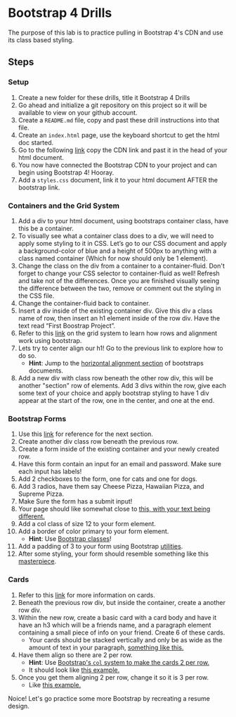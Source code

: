 # Bootstrap 4 Drills

The purpose of this lab is to practice pulling in Bootstrap 4's CDN and use its class based styling.

## Steps

### Setup

1. Create a new folder for these drills, title it Bootstrap 4 Drills
2. Go ahead and initialize a git repository on this project so it will be available to view on your github account.
3. Create a `README.md` file, copy and past these drill instructions into that file.
4. Create an `index.html` page, use the keyboard shortcut to get the html doc started.
5. Go to the following [link](https://getbootstrap.com/docs/4.0/getting-started/introduction/) copy the CDN link and past it in the head of your html document.
6. You now have connected the Bootstrap CDN to your project and can begin using Bootstrap 4! Hooray.
7. Add a `styles.css` document, link it to your html document AFTER the bootstrap link.

### Containers and the Grid System

1. Add a div to your html document, using bootstraps container class, have this be a container.
2. To visually see what a container class does to a div, we will need to apply some styling to it in CSS. Let’s go to our CSS document and apply a background-color of blue and a height of 500px to anything with a class named container (Which for now should only be 1 element).
3. Change the class on the div from a container to a container-fluid. Don't forget to change your CSS selector to container-fluid as well! Refresh and take not of the differences. Once you are finished visually seeing the difference between the two, remove or comment out the styling in the CSS file.
4. Change the container-fluid back to container.
5. Insert a div inside of the existing container div. Give this div a class name of row, then insert an h1 element inside of the row div. Have the text read “First Boostrap Project”.
6. Refer to this [link](https://getbootstrap.com/docs/4.0/layout/grid/) on the grid system to learn how rows and alignment work using bootstrap.
7. Lets try to center align our h1! Go to the previous link to explore how to do so.
   - **Hint**: Jump to the [horizontal alignment section](https://getbootstrap.com/docs/4.0/layout/grid/#horizontal-alignment) of bootstraps documents.
8. Add a new div with class row beneath the other row div, this will be another "section" row of elements. Add 3 divs within the row, give each some text of your choice and apply bootstrap styling to have 1 div appear at the start of the row, one in the center, and one at the end.

### Bootstrap Forms

1. Use this [link](https://getbootstrap.com/docs/4.0/components/forms/) for reference for the next section.
2. Create another div class row beneath the previous row.
3. Create a form inside of the existing container and your newly created row.
4. Have this form contain an input for an email and password. Make sure each input has labels!
5. Add 2 checkboxes to the form, one for cats and one for dogs.
6. Add 3 radios, have them say Cheese Pizza, Hawaiian Pizza, and Supreme Pizza.
7. Make Sure the form has a submit input!
8. Your page should like somewhat close to [this, with your text being different.](https://gravity-store.covalence.io/files/201939-1651405374603879-resource.jpg)
9. Add a col class of size 12 to your form element.
10. Add a border of color primary to your form element.
    - **Hint**: Use [Bootstrap classes](https://getbootstrap.com/docs/4.0/utilities/borders/)!
11. Add a padding of 3 to your form using Bootstrap [utilities](https://getbootstrap.com/docs/4.0/utilities/spacing/).
12. After some styling, your form should resemble something like this [masterpiece](https://gravity-store.covalence.io/files/201939-1694657129183191-resource.jpg).

### Cards

1. Refer to this [link](https://getbootstrap.com/docs/4.0/components/card/) for more information on cards.
2. Beneath the previous row div, but inside the container, create a another row div.
3. Within the new row, create a basic card with a card body and have it have an h3 which will be a friends name, and a paragraph element containing a small piece of info on your friend. Create 6 of these cards.
   - Your cards should be stacked vertically and only be as wide as the amount of text in your paragraph, [something like this.](https://gravity-store.covalence.io/files/201939-1805228098644687-resource.jpg)
4. Have them align so there are 2 per row.
   - **Hint**: Use [Bootstrap's `col` system to make the cards 2 per row.](https://getbootstrap.com/docs/4.0/layout/grid/#grid-options)
   - It should look like [this example.](https://gravity-store.covalence.io/files/201939-1832231432105396-resource.jpg)
5. Once you get them aligning 2 per row, change it so it is 3 per row.
   - Like [this example.](https://gravity-store.covalence.io/files/201939-1834571217646562-resource.jpg)

Noice! Let's go practice some more Bootstrap by recreating a resume design.
